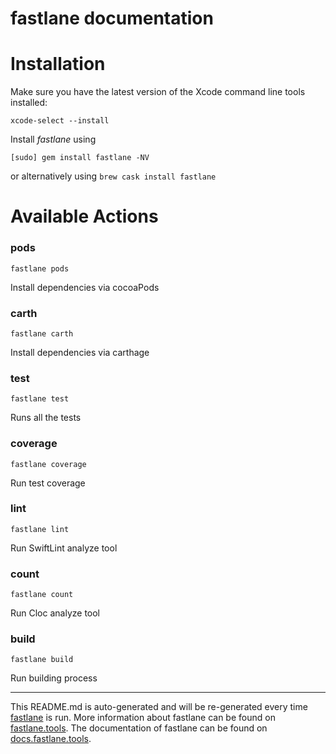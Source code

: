 fastlane documentation
================
# Installation

Make sure you have the latest version of the Xcode command line tools installed:

```
xcode-select --install
```

Install _fastlane_ using
```
[sudo] gem install fastlane -NV
```
or alternatively using `brew cask install fastlane`

# Available Actions
### pods
```
fastlane pods
```
Install dependencies via cocoaPods
### carth
```
fastlane carth
```
Install dependencies via carthage
### test
```
fastlane test
```
Runs all the tests
### coverage
```
fastlane coverage
```
Run test coverage
### lint
```
fastlane lint
```
Run SwiftLint analyze tool
### count
```
fastlane count
```
Run Cloc analyze tool
### build
```
fastlane build
```
Run building process

----

This README.md is auto-generated and will be re-generated every time [fastlane](https://fastlane.tools) is run.
More information about fastlane can be found on [fastlane.tools](https://fastlane.tools).
The documentation of fastlane can be found on [docs.fastlane.tools](https://docs.fastlane.tools).
